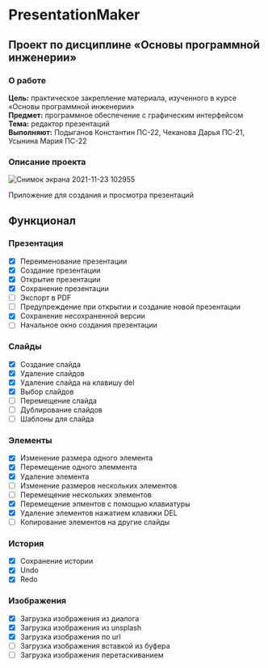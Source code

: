 # PresentationMaker

## Проект по дисциплине «Основы программной инженерии»

### О работе

**Цель:** практическое закрепление материала, изученного в курсе «Основы программной инженерии»  
**Предмет:** программное обеспечение с графическим интерфейсом  
**Тема:** редактор презентаций   
**Выполняют:** Подыганов Константин ПС-22, Чеканова Дарья ПС-21, Усынина Мария ПС-22    

### Описание проекта

![Снимок экрана 2021-11-23 102955](https://user-images.githubusercontent.com/52314985/142985297-6db86cb9-aedb-47ae-97d0-0efdd0fa4d72.png)

Приложение для создания и просмотра презентаций

## Функционал

### Презентация

- [x] Переименование презентации
- [x] Создание презентации
- [x] Открытие презентации
- [x] Сохранение презентации
- [ ] Экспорт в PDF
- [ ] Предупреждение при открытии и создание новой презентации
- [x] Сохранение несохраненной версии
- [ ] Начальное окно создания презентации

### Слайды

- [x] Создание слайда
- [x] Удаление слайдов
- [x] Удаление слайда на клавишу del
- [x] Выбор слайдов
- [ ] Перемещение слайда
- [ ] Дублирование слайдов
- [ ] Шаблоны для слайда

### Элементы
- [x] Изменение размера одного элемента
- [x] Перемещение одного элеммента
- [x] Удаление элемента
- [ ] Изменение размеров нескольких элементов
- [ ] Перемещение нескольких элементов
- [x] Перемещение элментов с помощью клавиатуры
- [x] Удаление элементов нажатием клавижи DEL
- [ ] Копирование элементов на другие слайды

### История
- [x] Сохранение истории
- [x] Undo
- [x] Redo

### Изображения
- [x] Загрузка изображения из диалога
- [x] Загрузка изображения из unsplash
- [x] Загрузка изображения по url
- [ ] Загрузка изображения вставкой из буфера
- [ ] Загрузка изображения перетаскиванием
